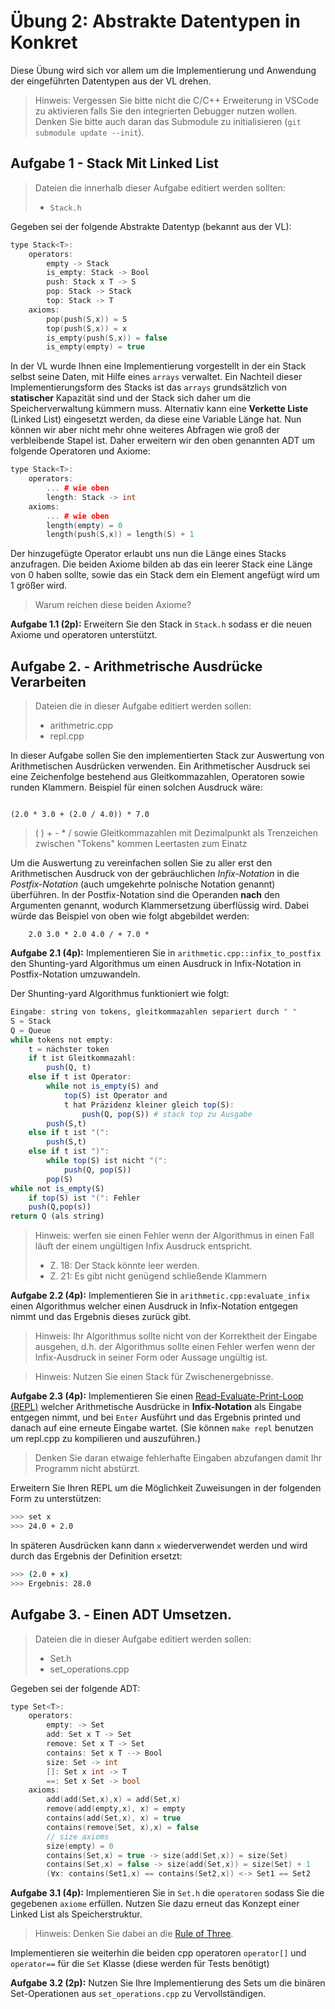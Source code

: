 # Übung 2: Abstrakte Datentypen in Konkret

Diese Übung wird sich vor allem um die Implementierung und Anwendung der eingeführten Datentypen aus der VL drehen. 

> Hinweis: Vergessen Sie bitte nicht die C/C++ Erweiterung in VSCode zu aktivieren falls Sie den integrierten Debugger nutzen wollen.
> Denken Sie bitte auch daran das Submodule zu initialisieren (`git submodule update --init`).

## Aufgabe 1 - Stack Mit Linked List

> Dateien die innerhalb dieser Aufgabe editiert werden sollten:
>
> - `Stack.h`

Gegeben sei der folgende Abstrakte Datentyp (bekannt aus der VL):

```cpp
type Stack<T>:
    operators:
        empty -> Stack
        is_empty: Stack -> Bool
        push: Stack x T -> S
        pop: Stack -> Stack
        top: Stack -> T
    axioms:
        pop(push(S,x)) = S
        top(push(S,x)) = x
        is_empty(push(S,x)) = false
        is_empty(empty) = true
```

In der VL wurde Ihnen eine Implementierung vorgestellt in der ein Stack selbst seine Daten, mit Hilfe eines `arrays` verwaltet.
Ein Nachteil dieser Implementierungsform des Stacks ist das `arrays` grundsätzlich von **statischer** Kapazität sind und der Stack sich daher um die Speicherverwaltung kümmern muss.
Alternativ kann eine **Verkette Liste** (Linked List) eingesetzt werden, da diese eine Variable Länge hat.
Nun können wir aber nicht mehr ohne weiteres Abfragen wie groß der verbleibende Stapel ist.
Daher erweitern wir den oben genannten ADT um folgende Operatoren und Axiome:

```cpp
type Stack<T>:
    operators:
        ... # wie oben
        length: Stack -> int
    axioms:
        ... # wie oben
        length(empty) = 0
        length(push(S,x)) = length(S) + 1
```

Der hinzugefügte Operator erlaubt uns nun die Länge eines Stacks anzufragen.
Die beiden Axiome bilden ab das ein leerer Stack eine Länge von 0 haben sollte,
sowie das ein Stack dem ein Element angefügt wird um 1 größer wird.

> Warum reichen diese beiden Axiome?

**Aufgabe 1.1 (2p):** Erweitern Sie den Stack in `Stack.h` sodass er die neuen Axiome und operatoren unterstützt.

## Aufgabe 2. - Arithmetrische Ausdrücke Verarbeiten

> Dateien die in dieser Aufgabe editiert werden sollen:
>
> - arithmetric.cpp
> - repl.cpp

In dieser Aufgabe sollen Sie den implementierten Stack zur Auswertung von Arithmetischen Ausdrücken verwenden. 
Ein Arithmetischer Ausdruck sei eine Zeichenfolge bestehend aus Gleitkommazahlen, Operatoren sowie runden Klammern.
Beispiel für einen solchen Ausdruck wäre:

```infix-notation

(2.0 * 3.0 + (2.0 / 4.0)) * 7.0
```

> ( ) + - * /
> sowie Gleitkommazahlen mit Dezimalpunkt
> als Trenzeichen zwischen "Tokens" kommen Leertasten zum Einatz

Um die Auswertung zu vereinfachen sollen Sie zu aller erst den Arithmetischen Ausdruck von der gebräuchlichen *Infix-Notation* in die *Postfix-Notation* (auch umgekehrte polnische Notation genannt) überführen.
In der Postfix-Notation sind die Operanden **nach** den Argumenten genannt, wodurch Klammersetzung überflüssig wird.
Dabei würde das Beispiel von oben wie folgt abgebildet werden:

```postfix-notation
	2.0 3.0 * 2.0 4.0 / + 7.0 *
```

**Aufgabe 2.1 (4p):** Implementieren Sie in `arithmetic.cpp::infix_to_postfix` den Shunting-yard Algorithmus um einen Ausdruck in Infix-Notation in Postfix-Notation umzuwandeln.

Der Shunting-yard Algorithmus funktioniert wie folgt:

```julia
Eingabe: string von tokens, gleitkommazahlen separiert durch " "
S = Stack
Q = Queue
while tokens not empty:
	t = nächster token
	if t ist Gleitkommazahl:
		push(Q, t)
	else if t ist Operator:
		while not is_empty(S) and 
			top(S) ist Operator and
			t hat Präzidenz kleiner gleich top(S):
				push(Q, pop(S)) # stack top zu Ausgabe
		push(S,t)
	else if t ist "(":
		push(S,t)
	else if t ist ")":
		while top(S) ist nicht "(":
			push(Q, pop(S))
		pop(S)
while not is_empty(S)
	if top(S) ist "(": Fehler
	push(Q,pop(s))
return Q (als string)
```

> Hinweis: werfen sie einen Fehler wenn der Algorithmus in einen Fall läuft der einem ungültigen Infix Ausdruck entspricht.
> - Z. 18: Der Stack könnte leer werden.
> - Z. 21: Es gibt nicht genügend schließende Klammern

**Aufgabe 2.2 (4p):** Implementieren Sie in `arithmetic.cpp:evaluate_infix` einen Algorithmus welcher einen Ausdruck in Infix-Notation entgegen nimmt und das Ergebnis dieses zurück gibt.

> Hinweis: Ihr Algorithmus sollte nicht von der Korrektheit der Eingabe ausgehen, d.h. der Algorithmus sollte einen Fehler werfen wenn der Infix-Ausdruck in seiner Form oder Aussage ungültig ist.

>Hinweis: Nutzen Sie einen Stack für Zwischenergebnisse.

**Aufgabe 2.3 (4p):** Implementieren Sie einen [Read-Evaluate-Print-Loop (REPL)](https://en.wikipedia.org/wiki/Read%E2%80%93eval%E2%80%93print_loop) welcher Arithmetische Ausdrücke in **Infix-Notation** als Eingabe entgegen nimmt, und bei `Enter` Ausführt und das Ergebnis printed und danach auf eine erneute Eingabe wartet. (Sie können `make repl` benutzen um repl.cpp zu kompilieren und auszuführen.)

> Denken Sie daran etwaige fehlerhafte Eingaben abzufangen damit Ihr Programm nicht abstürzt.

Erweitern Sie Ihren REPL um die Möglichkeit Zuweisungen in der folgenden Form zu unterstützen:

```bash
>>> set x
>>> 24.0 + 2.0
```

In späteren Ausdrücken kann dann `x` wiederverwendet werden und wird durch das Ergebnis der Definition ersetzt:

```bash
>>> (2.0 + x)
>>> Ergebnis: 28.0
```

## Aufgabe 3. - Einen ADT Umsetzen.

> Dateien die in dieser Aufgabe editiert werden sollen:
>
> - Set.h
> - set_operations.cpp

Gegeben sei der folgende ADT:

```cpp
type Set<T>:
    operators:
        empty: -> Set
        add: Set x T -> Set
        remove: Set x T -> Set
        contains: Set x T --> Bool
        size: Set -> int
        []: Set x int -> T
		==: Set x Set -> bool
    axioms:
        add(add(Set,x),x) = add(Set,x)
        remove(add(empty,x), x) = empty
        contains(add(Set,x), x) = true
        contains(remove(Set, x),x) = false
        // size axioms
        size(empty) = 0
        contains(Set,x) = true -> size(add(Set,x)) = size(Set)
        contains(Set,x) = false -> size(add(Set,x)) = size(Set) + 1
		(∀x: contains(Set1,x) == contains(Set2,x)) <-> Set1 == Set2
```

**Aufgabe 3.1 (4p):** Implementieren Sie in `Set.h` die `operatoren` sodass Sie die gegebenen `axiome` erfüllen. Nutzen Sie dazu erneut das Konzept einer Linked List als Speicherstruktur.

> Hinweis: Denken Sie dabei an die [Rule of Three](https://en.wikipedia.org/wiki/Rule_of_three_(C%2B%2B_programming)#Rule_of_three).

Implementieren sie weiterhin die beiden cpp operatoren `operator[]` und `operator==` für die `Set` Klasse (diese werden für Tests benötigt)

**Aufgabe 3.2 (2p):** Nutzen Sie Ihre Implementierung des Sets um die binären Set-Operationen aus `set_operations.cpp` zu Vervollständigen.
